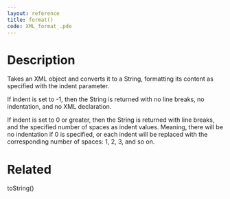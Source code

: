 ```yaml
---
layout: reference
title: format()
code: XML_format_.pde
---
```


# Description

Takes an XML object and converts it to a String, formatting its content as specified with the indent parameter.

If indent is set to -1, then the String is returned with no line breaks, no indentation, and no XML declaration.

If indent is set to 0 or greater, then the String is returned with line breaks, and the specified number of spaces as indent values.  Meaning, there will be no indentation if 0 is specified, or each indent will be replaced with the corresponding number of spaces: 1, 2, 3, and so on.

# Related

toString()
